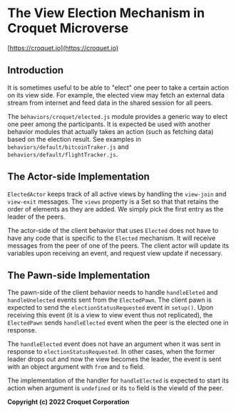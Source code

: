 # The View Election Mechanism in Croquet Microverse

[https://croquet.io](https://croquet.io)

## Introduction

It is sometimes useful to be able to "elect" one peer to take a certain action on its view side. For example, the elected view may fetch an external data stream from internet and feed data in the shared session for all peers.

The `behaviors/croquet/elected.js` module provides a generic way to elect one peer among the participants. It is expected be used with another behavior modules that actually takes an action (such as fetching data) based on the election result.  See examples in `behaviors/default/bitcoinTraker.js` and `behaviors/default/flightTracker.js`.

## The Actor-side Implementation

`ElectedActor` keeps track of all active views by handling the `view-join` and `view-exit` messages. The `views` property is a Set so that that retains the order of elements as they are added. We simply pick the first entry as the leader of the peers.

The actor-side of the client behavior that uses `Elected` does not have to have any code that is specific to the `Elected` mechanism. It will receive messages from the peer of one of the peers. The client actor will update its variables upon receiving an event, and request view update if necessary.

## The Pawn-side Implementation

The pawn-side of the client behavior needs to handle `handleEleted` and `handleUnelected` events sent from the `ElectedPawn`. The client pawn is expected to send the `electionStatusRequested` event in `setup()`. Upon receiving this event (it is a view to view event thus not replicated), the `ElectedPawn` sends `handleElected` event when the peer is the elected one in response.

The `handleElected` event does not have an argument when it was sent in response to `electionStatusRequested`. In other cases, when the former leader drops out and now the view becomes the leader, the event is sent with an object argument with `from` and `to` field.

The implementation of the handler for `handleElected` is expected to start its action when argument is `undefined` or its `to` field is the viewId of the peer.

**Copyright (c) 2022 Croquet Corporation**

